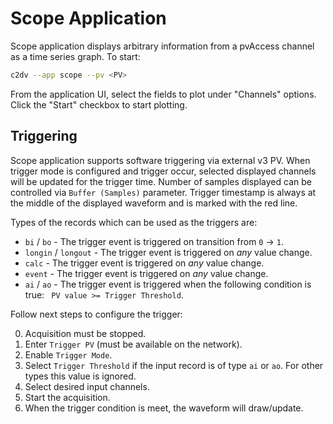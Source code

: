 # Scope Application
Scope application displays arbitrary information from a pvAccess channel as a time series graph. To start:

```bash
c2dv --app scope --pv <PV>
```

From the application UI, select the fields to plot under "Channels" options.  Click the "Start" checkbox to start plotting.

## Triggering
Scope application supports software triggering via external v3 PV. When trigger mode is configured and trigger occur,
selected displayed channels will be updated for the trigger time. Number of samples displayed can be controlled via `Buffer (Samples)` parameter.
Trigger timestamp is always at the middle of the displayed waveform and is marked with the red line.

 Types of the records which can be used as the triggers are:
 - `bi` / `bo` - The trigger event is triggered on transition from `0` -> `1`.
 - `longin` / `longout` - The trigger event is triggered on *any* value change.
 - `calc` - The trigger event is triggered on *any* value change.
 - `event` - The trigger event is triggered on *any* value change.
 - `ai` / `ao` - The trigger event is triggered when the following condition is true: ` PV value >= Trigger Threshold`.

Follow next steps to configure the trigger:

0. Acquisition must be stopped.
1. Enter `Trigger PV` (must be available on the network).
2. Enable `Trigger Mode`.
3. Select `Trigger Threshold` if the input record is of type `ai` or `ao`. For other types this value is ignored.
4. Select desired input channels.
5. Start the acquisition.
6. When the trigger condition is meet, the waveform will draw/update.
